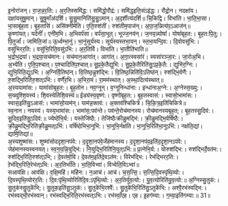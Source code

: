 

  
इ॒नोरा॑जन्। रा॒ज॒न्न॒र॒ति:। अ॒र॒तिस्समि॑द्ध:। समि॑द्धो॒रौद्र॑:। समि॑द्ध॒इति॒संऽइ॑द्ध:। रौद्रो॒न। नदक्षा॑य। दक्षा॑यसुषु॒मान्। सु॒षु॒माँअ॑दर्शि। सु॒सु॒मानिति॑सु॒सु॒ऽमान्। अ॒द॒र्शीत्य॑दर्शि॥ चि॒किद्वि। विभा॑ति। भा॒ति॒भा॒सा। भा॒साबृ॑ह॒ता। बृ॒ह॒तासि॑। असि॑क्नीमेति। ए॒ति॒रुश॑तीं। रुश॑तीम॒पाज॑न्। अ॒पा॒ज॒न्नित्य॑प॒ऽआज॑न्॥  
कृ॒ष्णांयत्। यदेनीं॑। एनी॑म॒भि। अ॒भिवर्प॑सा। वर्प॑सा॒भूत्। भूज्ज॒नय॑न्। ज॒नय॒न्न्योषां॑। योषां॑बृह॒त:। बृ॒ह॒त:पि॒तु:। पि॒तुर्जां। जामिति॒जां॥ ऊ॒र्ध्वम्भा॒नुं। भा॒नुंसूर्य॑स्य। सूर्य॑स्यस्तभा॒यन्। स्त॒भा॒यन्दि॒व:। दि॒वोवसु॑भि:। वसु॑भिरर॒ति:। वसु॑भि॒रिति॒वसु॑ऽभि:। अ॒र॒तिर्वि। विभा॑ति। भा॒तीति॑भाति॥  
भ॒द्रोभ॒द्रया॑। भ॒द्रया॒सच॑मान:। सच॑मान॒आगा॑त्। आगा॑त्। अ॒गा॒त्स्वसा॑रं। स्वसा॑रञ्जा॒र:। जा॒रोअ॒भि। अ॒भ्ये॑ति। ए॒ति॒प॒श्चात्। प॒श्चादिति॑प॒श्चात्॥ सु॒प्र॒के॒तैद्युभि॑:। सु॒प्र॒के॒तैरिति॑सु॒ऽप्र॒के॒तै:। द्युभि॑र॒ग्नि:। द्युभि॒रिति॒द्युऽभि॑:। अ॒ग्निर्वि॒तिष्ठ॑न्। वि॒तिष्ठ॒न्न्रुश॑द्भि:। वि॒तिष्ठ॒न्निति॑वि॒ऽतिष्ठ॑न्। रुश॑द्भि॒र्वणै॑:। रु॒शद्भि॒रिति॑रु॒शत्ऽभि॑:। वर्णै॑र॒भि। अ॒भिरा॒मं। रा॒मम॑स्थात्। अ॒स्था॒दित्य॑स्थात्॥  
अ॒स्ययामा॑स:। यामा॑सोबृह॒त:। बृ॒ह॒तोन। नव॒ग्नून्। व॒ग्नूनिन्धा॑ना:। इन्धा॑नाअ॒ग्ने:। अ॒ग्नेस्स॒ख्यु:। स॒ख्युश्शि॒वस्य॑। शि॒वस्येति॑शि॒वस्य॑॥ ईड्य॑स्य॒वृष्ण॑:। वृष्णो॑बृह॒त:। बृ॒ह॒तस्वास॑:। स्वासो॒भामा॑स:। स्वास॒इति॑सु॒ऽआस॑:। भामा॑सो॒याम॑न्। याम॑न्न॒क्तव॑:। अ॒क्तव॑श्चिकित्रे। चि॒कि॒त्र॒इति॑चिकित्रे॥  
स्व॒नान। नयस्य॑। यस्य॒भामा॑स:। भामा॑स॒:पव॑न्ते। पव॑न्ते॒रोच॑मानस्य। रोच॑मानस्यबृह॒त;। बृ॒ह॒तस्सु॒दिव॑:। सु॒दिव॒इति॑सु॒ऽदिव॑:॥ ज्येष्ठे॑भि॒र्य:। यस्तेजि॑ष्ठै:। तेजि॑ष्ठैःक्रीळु॒मद्भि॑:। क्री॒ळु॒मद्भि॒र्वर्षि॑ष्ठै:। क्री॒ळु॒मद्भि॒रिति॑क्री॒ळु॒मत्ऽभि॑:। वर्षि॑ष्ठेभिभा॒नुभि॑:। भा॒नुभि॒र्नक्ष॑ति। भा॒नुभि॒रिति॑भा॒नुऽभि॑:। नक्ष॑ति॒द्यां। द्यामि॒तिद्यां॥  
अ॒स्यशुष्मा॑स:। शुष्मा॑सोददृशा॒नप॑वे:। द॒दृ॒शा॒नप॑वे॒र्जेह॑मानस्य। द॒दृ॒शा॒नप॑व॒इति॑द॒दृ॒शा॒नऽप॑वे:। जेह॑मानस्यस्वनयत्। स्व॒न॒य॒न्नि॒युद्भि॑:। नि॒युद्भि॒रिति॑नि॒युत्ऽभि॑:॥ प्र॒त्नेभि॒र्य:। योरुश॑द्भि:। रुश॑द्भिर्दे॒वत॑म:। रुश॑द्भि॒रिति॒रुश॑त्ऽभि;। दे॒वत॑मो॒वि। दे॒वत॑म॒इति॑दे॒वऽत॑म:। विरेभ॑द्भि:। रेभ॑द्भिरर॒ति:। ऱेभ॑द्भि॒रिति॒रेभ॑त्ऽभि:। अ॒र॒तिर्भा॑ति। भा॒ति॒विभ्वा॑। विभ्वेति॒विऽभ्वा॑॥  
सआव॑क्षि। आव॑क्षि। व॒क्षि॒महि॑। महि॑न:। न॒आच॑। आच॑। च॒स॒त्सि॒। स॒त्सि॒दि॒वस्पृ॑थि॒व्यो:। दि॒वस्पृ॑थि॒व्योर॑र॒ति:। दि॒व:पृ॑थि॒व्योरिति॑दि॒व:ऽपृ॑थि॒व्यो:। अ॒र॒तिर्यु॑व॒त्यो:। यु॒व॒त्योरिति॑यु॒व॒त्यो:॥ अ॒ग्निस्सु॒तुक॑:। सु॒तुक॑स्सु॒तुके॑भि;। सु॒तुक॒इति॑सु॒ऽतुक॑:। सु॒तुके॑भि॒रश्वै॑:। सु॒तुके॑भि॒रिति॑सु॒ऽतुके॑भि:। अश्वै॒रभ॑स्वद्भि:। रभ॑स्वद्भी॒रभ॑स्वान्। रभ॑स्वद्भि॒रिति॒रभ॑स्वत्ऽभि:। रभ॑स्वाँ॒एह। एह। इ॒हग॑म्या:। ग॒म्या॒इति॑गम्या:॥ 31॥  
